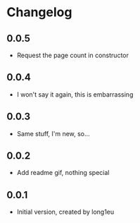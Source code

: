# Changelog

## 0.0.5

- Request the page count in constructor

## 0.0.4

- I won't say it again, this is embarrassing

## 0.0.3

- Same stuff, I'm new, so...

## 0.0.2

- Add readme gif, nothing special

## 0.0.1

- Initial version, created by long1eu


